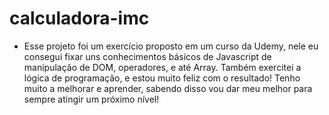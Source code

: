 # calculadora-imc
* Esse projeto foi um exercício proposto em um curso da Udemy, nele eu consegui fixar uns conhecimentos básicos de Javascript de manipulação de DOM, operadores, e até Array.
Também exercitei a lógica de programação, e estou muito feliz com o resultado! Tenho muito a melhorar e aprender, sabendo disso vou dar meu melhor para sempre atingir um próximo nível!
